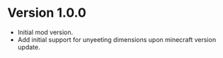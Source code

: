 # Version 1.0.0

* Initial mod version.
* Add initial support for unyeeting dimensions upon minecraft version update.